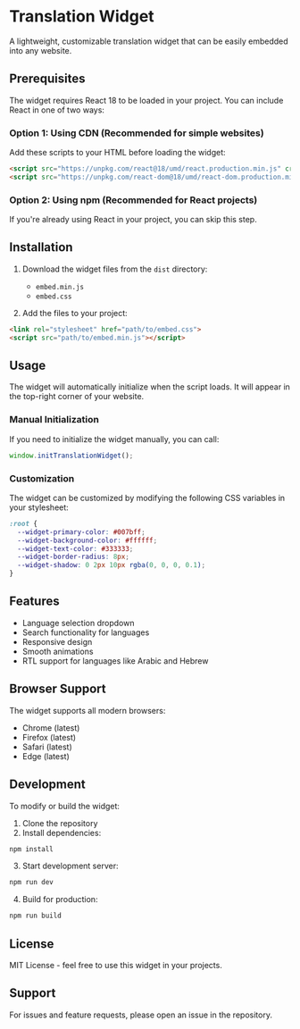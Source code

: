 # Translation Widget

A lightweight, customizable translation widget that can be easily embedded into any website.

## Prerequisites

The widget requires React 18 to be loaded in your project. You can include React in one of two ways:

### Option 1: Using CDN (Recommended for simple websites)
Add these scripts to your HTML before loading the widget:
```html
<script src="https://unpkg.com/react@18/umd/react.production.min.js" crossorigin></script>
<script src="https://unpkg.com/react-dom@18/umd/react-dom.production.min.js" crossorigin></script>
```

### Option 2: Using npm (Recommended for React projects)
If you're already using React in your project, you can skip this step.

## Installation

1. Download the widget files from the `dist` directory:
   - `embed.min.js`
   - `embed.css`

2. Add the files to your project:
```html
<link rel="stylesheet" href="path/to/embed.css">
<script src="path/to/embed.min.js"></script>
```

## Usage

The widget will automatically initialize when the script loads. It will appear in the top-right corner of your website.

### Manual Initialization

If you need to initialize the widget manually, you can call:
```javascript
window.initTranslationWidget();
```

### Customization

The widget can be customized by modifying the following CSS variables in your stylesheet:

```css
:root {
  --widget-primary-color: #007bff;
  --widget-background-color: #ffffff;
  --widget-text-color: #333333;
  --widget-border-radius: 8px;
  --widget-shadow: 0 2px 10px rgba(0, 0, 0, 0.1);
}
```

## Features

- Language selection dropdown
- Search functionality for languages
- Responsive design
- Smooth animations
- RTL support for languages like Arabic and Hebrew

## Browser Support

The widget supports all modern browsers:
- Chrome (latest)
- Firefox (latest)
- Safari (latest)
- Edge (latest)

## Development

To modify or build the widget:

1. Clone the repository
2. Install dependencies:
```bash
npm install
```

3. Start development server:
```bash
npm run dev
```

4. Build for production:
```bash
npm run build
```

## License

MIT License - feel free to use this widget in your projects.

## Support

For issues and feature requests, please open an issue in the repository.
